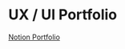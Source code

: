 # UX / UI Portfolio

[Notion Portfolio](https://dear-temper-d19.notion.site/Thiago-Augusto-4c4b828773b346b1a488ece3fe296dc7)